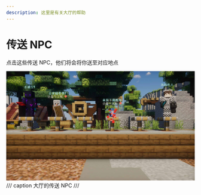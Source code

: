 ```yaml
---
description: 这里是有关大厅的帮助
---
```


# 传送 NPC

点击这些传送 NPC，他们将会将你送至对应地点

![传送NPC](images/teleportnpc.jpg)
/// caption
大厅的传送 NPC
///
